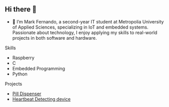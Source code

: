 ## Hi there 👋
- 🌱 I’m Mark Fernando, a second-year IT student at Metropolia University of Applied Sciences, specializing in IoT and embedded systems. Passionate about technology, I enjoy applying my skills to real-world projects in both software and hardware.

Skills
  - Raspberry
  - C
  - Embedded Programming
  - Python

Projects
  - [Pill Dispenser](https://github.com/markferdo/Pill_Dispenser)
  - [Heartbeat Detecting device](https://github.com/markferdo/Heartbeat_Detecting_device)

    
<!--
**markferdo/markferdo** is a ✨ _special_ ✨ repository because its `README.md` (this file) appears on your GitHub profile.

Here are some ideas to get you started:

- 🔭 I’m currently working on ...
- 🌱 Raspberrry, CI’m currently learning ...
- 👯 I’m looking to collaborate on ...
- 🤔 I’m looking for help with ...
- 💬 Ask me about ...
- 📫 How to reach me: ...
- 😄 Pronouns: ...
- ⚡ Fun fact: ...
-->
